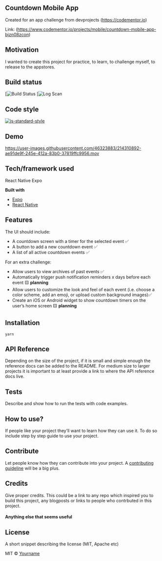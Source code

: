 ## Countdown Mobile App
Created for an app challenge from devprojects (https://codementor.io)

Link: (https://www.codementor.io/projects/mobile/countdown-mobile-app-bjzn08zcon)

## Motivation

I wanted to create this project for practice, to learn, to challenge myself, to release to the appstores. 

## Build status

[![Build Status](https://app.travis-ci.com/github/konjoinfinity/countdown-mobile-app)
[![Log Scan](https://app.travis-ci.com/github/konjoinfinity/countdown-mobile-app/logscans)

## Code style

[![js-standard-style](https://img.shields.io/badge/code%20style-standard-brightgreen.svg?style=flat)](https://github.com/feross/standard)
 
## Demo

https://user-images.githubusercontent.com/46323883/214310892-ae91de9f-245e-412a-83b0-37819ffc9956.mov

## Tech/framework used
React Native Expo

<b>Built with</b>
- [Expo](https://expo.dev/)
- [React Native](https://reactnative.dev/)

## Features

The UI should include:
* A countdown screen with a timer for the selected event ✅
* A button to add a new countdown event ✅
* A list of all active countdown events ✅

For an extra challenge:
* Allow users to view archives of past events ✅
* Automatically trigger push notification reminders x days before each event 🟨 **planning**
* Allow users to customize the look and feel of each event (i.e. choose a color scheme, add an emoji, or upload custom background images)✅
* Create an iOS or Android widget to show countdown timers on the user’s home screen 🟨 **planning**

## Installation

`yarn`

## API Reference

Depending on the size of the project, if it is small and simple enough the reference docs can be added to the README. For medium size to larger projects it is important to at least provide a link to where the API reference docs live.

## Tests
Describe and show how to run the tests with code examples.

## How to use?
If people like your project they’ll want to learn how they can use it. To do so include step by step guide to use your project.

## Contribute

Let people know how they can contribute into your project. A [contributing guideline](https://github.com/zulip/zulip-electron/blob/master/CONTRIBUTING.md) will be a big plus.

## Credits
Give proper credits. This could be a link to any repo which inspired you to build this project, any blogposts or links to people who contrbuted in this project. 

#### Anything else that seems useful

## License
A short snippet describing the license (MIT, Apache etc)

MIT © [Yourname]()

